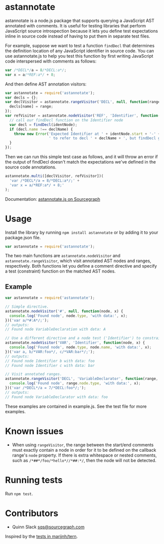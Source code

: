 astannotate
===========

astannotate is a node.js package that supports querying a JavaScript AST
annotated with comments. It is useful for testing libraries that perform
JavaScript source introspection because it lets you define test expectations
inline in source code instead of having to put them in separate test files.

For example, suppose we want to test a function `findDecl` that determines the
definition location of any JavaScript identifier in source code. You can use
astannotate.js to help you test this function by first writing JavaScript code
interspersed with comments as follows:

```javascript
var /*DECL*/a = 8/*DECL:a*/;
var x = a/*REF:a*/ + 8;
```

And then define AST annotation visitors:

```javascript
var astannotate = require('astannotate');
var decls = {};
var declVisitor = astannotate.rangeVisitor('DECL', null, function(range, name) {
  decls[name] = range;
});
var refVisitor = astannotate.nodeVisitor('REF', 'Identifier', function(identNode, declName) {
  // call our findDecl function on the Identifier node
  var decl = findDecl(identNode);
  if (decl.name !== declName) {
    throw new Error('Expected Identifier at ' + identNode.start + '-' + identNode.end +
                    ' to refer to decl ' + declName + ', but findDecl gave ' + decl.name);
  }
});
```

Then we can run this simple test case as follows, and it will throw an error if
the output of findDecl doesn't match the expectations we've defined in the
source code annotations.

```javascript
astannotate.multi([declVisitor, refVisitor])(
  'var /*DECL*/a = 8/*DECL:a*/;' +
  'var x = a/*REF:a*/ + 8;'
);
```

Documentation: [astannotate.js on Sourcegraph](https://sourcegraph.com/github.com/sourcegraph/astannotate.js)

Usage
=====

Install the library by running `npm install astannotate` or by adding it to
your package.json file.

```javascript
var astannotate = require('astannotate');
```

The two main functions are `astannotate.nodeVisitor` and
`astannotate.rangeVisitor`, which visit annotated AST nodes and ranges,
respectively. Both functions let you define a comment directive and specify a
test (constraint) function on the matched AST nodes.


Example
-------

```javascript
var astannotate = require('astannotate');

// Simple directive.
astannotate.nodeVisitor('#', null, function(node, x) {
  console.log('Found node', node.type, 'with data:', x);
})('var a/*#:A*/;');
// outputs:
// Found node VariableDeclaration with data: A

// Use a different directive and a node test ('Identifier') to constrain the matched nodes.
astannotate.nodeVisitor('VAR', 'Identifier', function(node, x) {
  console.log('Found node', node.type, node.name, 'with data:', x);
})('var a, b/*VAR:foo*/, c/*VAR:bar*/;');
// outputs:
// Found node Identifier b with data: foo
// Found node Identifier c with data: bar

// Visit annotated ranges.
astannotate.rangeVisitor('DECL', 'VariableDeclarator', function(range, x) {
  console.log('Found node', range.node.type, 'with data:', x);
})('var /*DECL*/a = 7/*DECL:foo*/;');
// outputs:
// Found node VariableDeclarator with data: foo
```

These examples are contained in example.js. See the test file for more
examples.


Known issues
=====

* When using `rangeVisitor`, the range between the start/end comments must
  exactly contain a node in order for it to be defined on the callback range's
  `node` property. If there is extra whitespace or nested comments, such as
  `/*##*/foo/*hello*//*##:*/`, then the node will not be detected.


Running tests
=============

Run `npm test`.


Contributors
============

* Quinn Slack <sqs@sourcegraph.com>

Inspired by the [tests in marijnh/tern](https://github.com/marijnh/tern/blob/fb2bb83134c1a1dec46459da7d22189974ea1ec5/test/cases/builtins.js).
